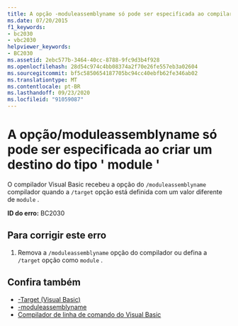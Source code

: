 ```yaml
---
title: A opção -moduleassemblyname só pode ser especificada ao compilar um destino de tipo 'module'
ms.date: 07/20/2015
f1_keywords:
- bc2030
- vbc2030
helpviewer_keywords:
- BC2030
ms.assetid: 2ebc577b-3464-40cc-8788-9fc9d3b4f928
ms.openlocfilehash: 28d54c974c4bb08374a2f70e26fe557eb3a02604
ms.sourcegitcommit: bf5c5850654187705bc94cc40ebfb62fe346ab02
ms.translationtype: MT
ms.contentlocale: pt-BR
ms.lasthandoff: 09/23/2020
ms.locfileid: "91059087"
---
```

# <a name="the-moduleassemblyname-option-may-only-be-specified-when-building-a-target-of-type-module"></a>A opção/moduleassemblyname só pode ser especificada ao criar um destino do tipo ' module '

O compilador Visual Basic recebeu a opção do `/moduleassemblyname` compilador quando a `/target` opção está definida com um valor diferente de `module` .  
  
 **ID do erro:** BC2030  
  
## <a name="to-correct-this-error"></a>Para corrigir este erro  
  
1. Remova a `/moduleassemblyname` opção do compilador ou defina a `/target` opção como `module` .  
  
## <a name="see-also"></a>Confira também

- [-Target (Visual Basic)](../reference/command-line-compiler/target.md)
- [-moduleassemblyname](../reference/command-line-compiler/moduleassemblyname.md)
- [Compilador de linha de comando do Visual Basic](../reference/command-line-compiler/index.md)
